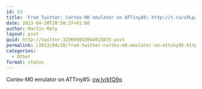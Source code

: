```yaml
---
id: 53
title: 'From Twitter: Cortex-M0 emulator on ATTiny85: http://t.co/sPLp2d&#8230;'
date: 2013-04-20T20:50:37+01:00
author: Martin Maly
layout: post
guid: http://twitter-325698033864015875-post
permalink: /2013/04/20/from-twitter-cortex-m0-emulator-on-attiny85-httpt-cosplp2d/
categories:
  - Other
format: status
---
```

Cortex-M0 emulator on ATTiny85: [ow.ly/kfQ9q](http://ow.ly/kfQ9q)